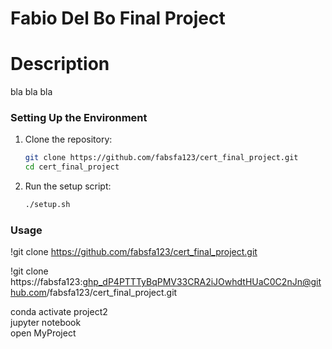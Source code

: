 # Fabio Del Bo Final Project

# Description 
bla bla bla 

### Setting Up the Environment
1. Clone the repository:
   ```bash
   git clone https://github.com/fabsfa123/cert_final_project.git
   cd cert_final_project

2. Run the setup script:
    ```bash
    ./setup.sh


### Usage

!git clone https://github.com/fabsfa123/cert_final_project.git

!git clone https://fabsfa123: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@github.com/fabsfa123/cert_final_project.git



conda activate project2   
jupyter notebook   
open MyProject   